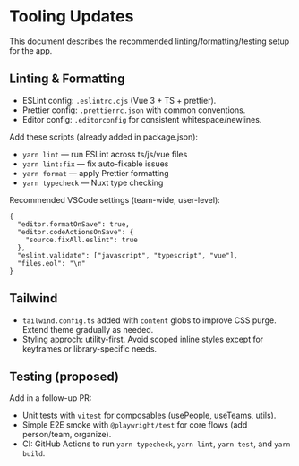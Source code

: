 # Tooling Updates

This document describes the recommended linting/formatting/testing setup for the app.

## Linting & Formatting

- ESLint config: `.eslintrc.cjs` (Vue 3 + TS + prettier).
- Prettier config: `.prettierrc.json` with common conventions.
- Editor config: `.editorconfig` for consistent whitespace/newlines.

Add these scripts (already added in package.json):

- `yarn lint` — run ESLint across ts/js/vue files
- `yarn lint:fix` — fix auto-fixable issues
- `yarn format` — apply Prettier formatting
- `yarn typecheck` — Nuxt type checking

Recommended VSCode settings (team-wide, user-level):

```jsonc
{
  "editor.formatOnSave": true,
  "editor.codeActionsOnSave": {
    "source.fixAll.eslint": true
  },
  "eslint.validate": ["javascript", "typescript", "vue"],
  "files.eol": "\n"
}
```

## Tailwind

- `tailwind.config.ts` added with `content` globs to improve CSS purge. Extend theme gradually as needed.
- Styling approch: utility-first. Avoid scoped inline styles except for keyframes or library-specific needs.

## Testing (proposed)

Add in a follow-up PR:
- Unit tests with `vitest` for composables (usePeople, useTeams, utils).
- Simple E2E smoke with `@playwright/test` for core flows (add person/team, organize).
- CI: GitHub Actions to run `yarn typecheck`, `yarn lint`, `yarn test`, and `yarn build`.
